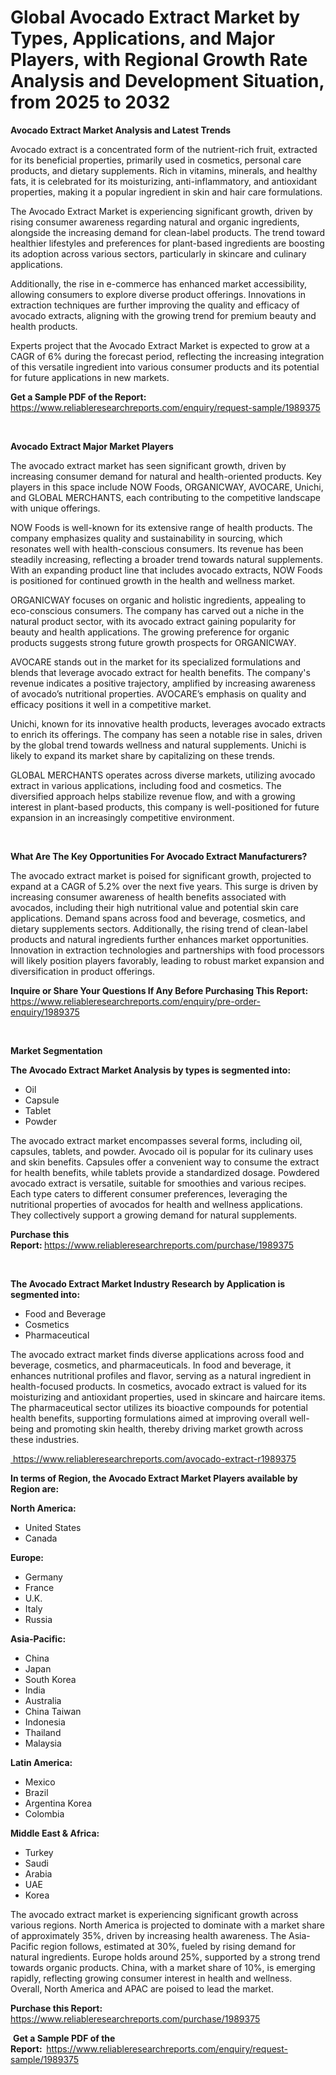 <p><h1>Global Avocado Extract Market by Types, Applications, and Major Players, with Regional Growth Rate Analysis and Development Situation, from 2025 to 2032</h1></p><p><strong>Avocado Extract Market Analysis and Latest Trends</strong></p>
<p><p>Avocado extract is a concentrated form of the nutrient-rich fruit, extracted for its beneficial properties, primarily used in cosmetics, personal care products, and dietary supplements. Rich in vitamins, minerals, and healthy fats, it is celebrated for its moisturizing, anti-inflammatory, and antioxidant properties, making it a popular ingredient in skin and hair care formulations.</p><p>The Avocado Extract Market is experiencing significant growth, driven by rising consumer awareness regarding natural and organic ingredients, alongside the increasing demand for clean-label products. The trend toward healthier lifestyles and preferences for plant-based ingredients are boosting its adoption across various sectors, particularly in skincare and culinary applications. </p><p>Additionally, the rise in e-commerce has enhanced market accessibility, allowing consumers to explore diverse product offerings. Innovations in extraction techniques are further improving the quality and efficacy of avocado extracts, aligning with the growing trend for premium beauty and health products. </p><p>Experts project that the Avocado Extract Market is expected to grow at a CAGR of 6% during the forecast period, reflecting the increasing integration of this versatile ingredient into various consumer products and its potential for future applications in new markets.</p></p>
<p><strong>Get a Sample PDF of the Report:&nbsp;</strong> <a href="https://www.reliableresearchreports.com/enquiry/request-sample/1989375?utm_campaign=2242&utm_medium=2&utm_source=Github&utm_content=ia&utm_term=19042025&utm_id=avocado-extract">https://www.reliableresearchreports.com/enquiry/request-sample/1989375</a></p>
<p>&nbsp;</p>
<p><strong>Avocado Extract Major Market Players</strong></p>
<p><p>The avocado extract market has seen significant growth, driven by increasing consumer demand for natural and health-oriented products. Key players in this space include NOW Foods, ORGANICWAY, AVOCARE, Unichi, and GLOBAL MERCHANTS, each contributing to the competitive landscape with unique offerings.</p><p>NOW Foods is well-known for its extensive range of health products. The company emphasizes quality and sustainability in sourcing, which resonates well with health-conscious consumers. Its revenue has been steadily increasing, reflecting a broader trend towards natural supplements. With an expanding product line that includes avocado extracts, NOW Foods is positioned for continued growth in the health and wellness market.</p><p>ORGANICWAY focuses on organic and holistic ingredients, appealing to eco-conscious consumers. The company has carved out a niche in the natural product sector, with its avocado extract gaining popularity for beauty and health applications. The growing preference for organic products suggests strong future growth prospects for ORGANICWAY.</p><p>AVOCARE stands out in the market for its specialized formulations and blends that leverage avocado extract for health benefits. The company's revenue indicates a positive trajectory, amplified by increasing awareness of avocado’s nutritional properties. AVOCARE’s emphasis on quality and efficacy positions it well in a competitive market.</p><p>Unichi, known for its innovative health products, leverages avocado extracts to enrich its offerings. The company has seen a notable rise in sales, driven by the global trend towards wellness and natural supplements. Unichi is likely to expand its market share by capitalizing on these trends.</p><p>GLOBAL MERCHANTS operates across diverse markets, utilizing avocado extract in various applications, including food and cosmetics. The diversified approach helps stabilize revenue flow, and with a growing interest in plant-based products, this company is well-positioned for future expansion in an increasingly competitive environment.</p></p>
<p>&nbsp;</p>
<p><strong>What Are The Key Opportunities For Avocado Extract Manufacturers?</strong></p>
<p><p>The avocado extract market is poised for significant growth, projected to expand at a CAGR of 5.2% over the next five years. This surge is driven by increasing consumer awareness of health benefits associated with avocados, including their high nutritional value and potential skin care applications. Demand spans across food and beverage, cosmetics, and dietary supplements sectors. Additionally, the rising trend of clean-label products and natural ingredients further enhances market opportunities. Innovation in extraction technologies and partnerships with food processors will likely position players favorably, leading to robust market expansion and diversification in product offerings.</p></p>
<p><strong>Inquire or Share Your Questions If Any Before Purchasing This Report:</strong> <a href="https://www.reliableresearchreports.com/enquiry/pre-order-enquiry/1989375?utm_campaign=2242&utm_medium=2&utm_source=Github&utm_content=ia&utm_term=19042025&utm_id=avocado-extract">https://www.reliableresearchreports.com/enquiry/pre-order-enquiry/1989375</a></p>
<p>&nbsp;</p>
<p><strong>Market Segmentation</strong></p>
<p><strong>The Avocado Extract Market Analysis by types is segmented into:</strong></p>
<p><ul><li>Oil</li><li>Capsule</li><li>Tablet</li><li>Powder</li></ul></p>
<p><p>The avocado extract market encompasses several forms, including oil, capsules, tablets, and powder. Avocado oil is popular for its culinary uses and skin benefits. Capsules offer a convenient way to consume the extract for health benefits, while tablets provide a standardized dosage. Powdered avocado extract is versatile, suitable for smoothies and various recipes. Each type caters to different consumer preferences, leveraging the nutritional properties of avocados for health and wellness applications. They collectively support a growing demand for natural supplements.</p></p>
<p><strong>Purchase this Report:&nbsp;</strong><a href="https://www.reliableresearchreports.com/purchase/1989375?utm_campaign=2242&utm_medium=2&utm_source=Github&utm_content=ia&utm_term=19042025&utm_id=avocado-extract">https://www.reliableresearchreports.com/purchase/1989375</a></p>
<p>&nbsp;</p>
<p><strong>The Avocado Extract Market Industry Research by Application is segmented into:</strong></p>
<p><ul><li>Food and Beverage</li><li>Cosmetics</li><li>Pharmaceutical</li></ul></p>
<p><p>The avocado extract market finds diverse applications across food and beverage, cosmetics, and pharmaceuticals. In food and beverage, it enhances nutritional profiles and flavor, serving as a natural ingredient in health-focused products. In cosmetics, avocado extract is valued for its moisturizing and antioxidant properties, used in skincare and haircare items. The pharmaceutical sector utilizes its bioactive compounds for potential health benefits, supporting formulations aimed at improving overall well-being and promoting skin health, thereby driving market growth across these industries.</p></p>
<p><a href="https://www.reliableresearchreports.com/avocado-extract-r1989375?utm_campaign=2242&utm_medium=2&utm_source=Github&utm_content=ia&utm_term=19042025&utm_id=avocado-extract">&nbsp;https://www.reliableresearchreports.com/avocado-extract-r1989375</a></p>
<p><strong>In terms of Region, the Avocado Extract Market Players available by Region are:</strong></p>
<p>
    <p> <strong> North America: </strong>
        <ul>
            <li>United States</li>
            <li>Canada</li>
        </ul>
        </p> 
    <p> <strong> Europe: </strong>
        <ul>
            <li>Germany</li>
            <li>France</li>
            <li>U.K.</li>
            <li>Italy</li>
            <li>Russia</li>
        </ul>
        </p> 
    <p> <strong> Asia-Pacific: </strong>
        <ul>
            <li>China</li>
            <li>Japan</li>
            <li>South Korea</li>
            <li>India</li>
            <li>Australia</li>
            <li>China Taiwan</li>
            <li>Indonesia</li>
            <li>Thailand</li>
            <li>Malaysia</li>
        </ul>
        </p> 
    <p> <strong> Latin America: </strong>
        <ul>
            <li>Mexico</li>
            <li>Brazil</li>
            <li>Argentina Korea</li>
            <li>Colombia</li>
        </ul>
        </p> 
    <p> <strong> Middle East & Africa: </strong>
        <ul>
            <li>Turkey</li>
            <li>Saudi</li>
            <li>Arabia</li>
            <li>UAE</li>
            <li>Korea</li>
        </ul>
    </p>
    </p>
<p><p>The avocado extract market is experiencing significant growth across various regions. North America is projected to dominate with a market share of approximately 35%, driven by increasing health awareness. The Asia-Pacific region follows, estimated at 30%, fueled by rising demand for natural ingredients. Europe holds around 25%, supported by a strong trend towards organic products. China, with a market share of 10%, is emerging rapidly, reflecting growing consumer interest in health and wellness. Overall, North America and APAC are poised to lead the market.</p></p>
<p><strong>Purchase this Report: </strong><a href="https://www.reliableresearchreports.com/purchase/1989375?utm_campaign=2242&utm_medium=2&utm_source=Github&utm_content=ia&utm_term=19042025&utm_id=avocado-extract">https://www.reliableresearchreports.com/purchase/1989375</a></p>
<p>&nbsp;<strong>Get a Sample PDF of the Report:&nbsp;&nbsp;</strong><a href="https://www.reliableresearchreports.com/enquiry/request-sample/1989375?utm_campaign=2242&utm_medium=2&utm_source=Github&utm_content=ia&utm_term=19042025&utm_id=avocado-extract">https://www.reliableresearchreports.com/enquiry/request-sample/1989375</a></p>
<p><strong></strong></p>
<p><p></p><p></p><p></p></p>